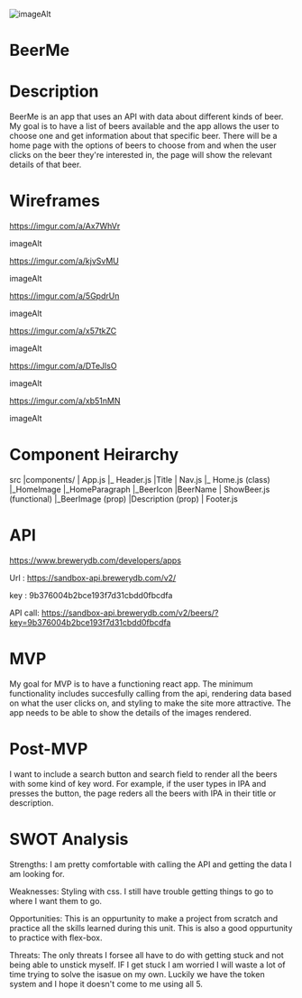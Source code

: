 ![imageAlt](https://media.giphy.com/media/xT8qBhrlNooHBYR9f2/giphy.gif)

# BeerMe

# Description
BeerMe is an app that uses an API with data about different kinds of beer. My goal is to have a list of beers available and the app allows the user to choose one and get information about that specific beer. There will be a home page with the options of beers to choose from and when the user clicks on the beer they're interested in, the page will show the relevant details of that beer.

# Wireframes
https://imgur.com/a/Ax7WhVr

imageAlt

https://imgur.com/a/kjvSvMU

imageAlt

https://imgur.com/a/5GpdrUn

imageAlt

https://imgur.com/a/x57tkZC

imageAlt

https://imgur.com/a/DTeJlsO

imageAlt

https://imgur.com/a/xb51nMN

imageAlt

# Component Heirarchy
src |components/ | App.js |_ Header.js |Title | Nav.js |_ Home.js (class) |_HomeImage |_HomeParagraph |_BeerIcon |BeerName | ShowBeer.js (functional) |_BeerImage (prop) |Description (prop) | Footer.js

# API
https://www.brewerydb.com/developers/apps

Url : https://sandbox-api.brewerydb.com/v2/

key : 9b376004b2bce193f7d31cbdd0fbcdfa

API call: https://sandbox-api.brewerydb.com/v2/beers/?key=9b376004b2bce193f7d31cbdd0fbcdfa

# MVP
My goal for MVP is to have a functioning react app. The minimum functionality includes succesfully calling from the api, rendering data based on what the user clicks on, and styling to make the site more attractive. The app needs to be able to show the details of the images rendered.

# Post-MVP
I want to include a search button and search field to render all the beers with some kind of key word. For example, if the user types in IPA and presses the button, the page reders all the beers with IPA in their title or description.

# SWOT Analysis
Strengths: I am pretty comfortable with calling the API and getting the data I am looking for.

Weaknesses: Styling with css. I still have trouble getting things to go to where I want them to go.

Opportunities: This is an oppurtunity to make a project from scratch and practice all the skills learned during this unit. This is also a good oppurtunity to practice with flex-box.

Threats: The only threats I forsee all have to do with getting stuck and not being able to unstick myself. IF I get stuck I am worried I will waste a lot of time trying to solve the isasue on my own. Luckily we have the token system and I hope it doesn't come to me using all 5.